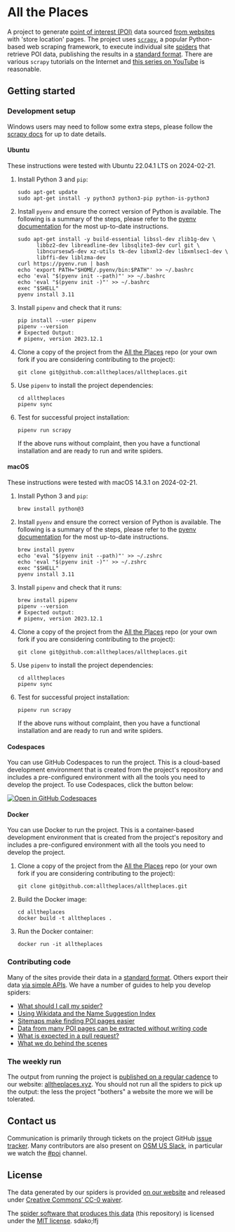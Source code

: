 # All the Places

A project to generate [point of interest (POI)](https://en.wikipedia.org/wiki/Point_of_interest) data sourced [from websites](docs/WHY_SPIDER.md) with 'store location' pages. The project uses [`scrapy`](https://scrapy.org/), a popular Python-based web scraping framework, to execute individual site [spiders](https://doc.scrapy.org/en/latest/topics/spiders.html) that retrieve POI data, publishing the results in a [standard format](DATA_FORMAT.md). There are various `scrapy` tutorials on the Internet and [this series on YouTube](https://www.youtube.com/watch?v=s4jtkzHhLzY) is reasonable.

## Getting started

### Development setup

Windows users may need to follow some extra steps, please follow the [scrapy docs](https://docs.scrapy.org/en/latest/intro/install.html#windows) for up to date details.

#### Ubuntu

These instructions were tested with Ubuntu 22.04.1 LTS on 2024-02-21.

1. Install Python 3 and `pip`:

   ```
   sudo apt-get update
   sudo apt-get install -y python3 python3-pip python-is-python3
   ```

1. Install `pyenv` and ensure the correct version of Python is available. The following is a summary of the steps, please refer to the [pyenv documentation](https://github.com/pyenv/pyenv#installation) for the most up-to-date instructions.

   ```
   sudo apt-get install -y build-essential libssl-dev zlib1g-dev \
         libbz2-dev libreadline-dev libsqlite3-dev curl git \
         libncursesw5-dev xz-utils tk-dev libxml2-dev libxmlsec1-dev \
         libffi-dev liblzma-dev
   curl https://pyenv.run | bash
   echo 'export PATH="$HOME/.pyenv/bin:$PATH"' >> ~/.bashrc
   echo 'eval "$(pyenv init --path)"' >> ~/.bashrc
   echo 'eval "$(pyenv init -)"' >> ~/.bashrc
   exec "$SHELL"
   pyenv install 3.11
   ```

1. Install `pipenv` and check that it runs:

   ```
   pip install --user pipenv
   pipenv --version
   # Expected Output:
   # pipenv, version 2023.12.1
   ```

1. Clone a copy of the project from the [All the Places](https://github.com/alltheplaces/alltheplaces/) repo (or your own fork if you are considering contributing to the project):

   ```
   git clone git@github.com:alltheplaces/alltheplaces.git
   ```

1. Use `pipenv` to install the project dependencies:

   ```
   cd alltheplaces
   pipenv sync
   ```

1. Test for successful project installation:

   ```
   pipenv run scrapy
   ```

   If the above runs without complaint, then you have a functional installation and are ready to run and write spiders.

#### macOS

These instructions were tested with macOS 14.3.1 on 2024-02-21.

1. Install Python 3 and `pip`:

   ```
   brew install python@3
   ```

1. Install `pyenv` and ensure the correct version of Python is available. The following is a summary of the steps, please refer to the [pyenv documentation](https://github.com/pyenv/pyenv#installation) for the most up-to-date instructions.

   ```
   brew install pyenv
   echo 'eval "$(pyenv init --path)"' >> ~/.zshrc
   echo 'eval "$(pyenv init -)"' >> ~/.zshrc
   exec "$SHELL"
   pyenv install 3.11
   ```

1. Install `pipenv` and check that it runs:

   ```
   brew install pipenv
   pipenv --version
   # Expected output:
   # pipenv, version 2023.12.1
   ```

1. Clone a copy of the project from the [All the Places](https://github.com/alltheplaces/alltheplaces/) repo (or your own fork if you are considering contributing to the project):

   ```
   git clone git@github.com:alltheplaces/alltheplaces.git
   ```

1. Use `pipenv` to install the project dependencies:

   ```
   cd alltheplaces
   pipenv sync
   ```

1. Test for successful project installation:

   ```
   pipenv run scrapy
   ```

   If the above runs without complaint, then you have a functional installation and are ready to run and write spiders.

#### Codespaces

You can use GitHub Codespaces to run the project. This is a cloud-based development environment that is created from the project's repository and includes a pre-configured environment with all the tools you need to develop the project. To use Codespaces, click the button below:

   [![Open in GitHub Codespaces](https://github.com/codespaces/badge.svg)](https://codespaces.new/alltheplaces/alltheplaces)

#### Docker

You can use Docker to run the project. This is a container-based development environment that is created from the project's repository and includes a pre-configured environment with all the tools you need to develop the project.

1. Clone a copy of the project from the [All the Places](https://github.com/alltheplaces/alltheplaces/) repo (or your own fork if you are considering contributing to the project):

   ```
   git clone git@github.com:alltheplaces/alltheplaces.git
   ```

1. Build the Docker image:

   ```
   cd alltheplaces
   docker build -t alltheplaces .
   ```

1. Run the Docker container:

   ```
   docker run -it alltheplaces
   ```

### Contributing code

Many of the sites provide their data in a [standard format](docs/STRUCTURED_DATA.md). Others export their data [via simple APIs](docs/API_SPIDER.md). We have a number of guides to help you develop spiders:

* [What should I call my spider?](docs/SPIDER_NAMING.md)
* [Using Wikidata and the Name Suggestion Index](docs/WIKIDATA.md)
* [Sitemaps make finding POI pages easier](docs/SITEMAP.md)
* [Data from many POI pages can be extracted without writing code](docs/STRUCTURED_DATA.md)
* [What is expected in a pull request?](docs/PULL_REQUEST.md)
* [What we do behind the scenes](docs/PIPELINES.md)

### The weekly run

The output from running the project is [published on a regular cadence](docs/WEEKLY_RUN.md) to our website: [alltheplaces.xyz](https://www.alltheplaces.xyz/). You should not run all the spiders to pick up the output: the less the project "bothers" a website the more we will be tolerated.

## Contact us

Communication is primarily through tickets on the project GitHub [issue tracker](https://github.com/alltheplaces/alltheplaces/issues). Many contributors are also present on [OSM US Slack](https://slack.openstreetmap.us/), in particular we watch the [#poi](https://osmus.slack.com/archives/CDJ4LKA2Y) channel.

## License

The data generated by our spiders is provided [on our website](https://alltheplaces.xyz/) and released under [Creative Commons’ CC-0 waiver](https://creativecommons.org/publicdomain/zero/1.0/).

The [spider software that produces this data](https://github.com/alltheplaces/alltheplaces) (this repository) is licensed under the [MIT license](https://github.com/alltheplaces/alltheplaces/blob/master/LICENSE).
sdako;lfj
